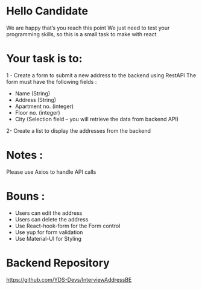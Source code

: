 # Hello Candidate

We are happy that’s you reach this point
We just need to test your programming skills, so this is a small task to make with react

# Your task is to:

1 - Create a form to submit a new address to the backend using RestAPI
The form must have the following fields :

- Name (String)
- Address (String)
- Apartment no. (integer)
- Floor no. (integer)
- City (Selection field – you will retrieve the data from backend API)

2- Create a list to display the addresses from the backend

# Notes :

Please use Axios to handle API calls

# Bouns :

- Users can edit the address
- Users can delete the address
- Use React-hook-form for the Form control
- Use yup for form validation
- Use Material-UI for Styling

# Backend Repository

https://github.com/YDS-Devs/InterviewAddressBE
